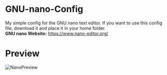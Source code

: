 # GNU-nano-Config
My simple config for the GNU nano text editor. If you want to use this config file, download it and place it in your home folder. <br/>
**GNU nano Website:** https://www.nano-editor.org/ <br/>

# Preview

![NanoPreview](https://user-images.githubusercontent.com/85440857/196698227-60212731-c62e-479a-b8cc-cdbd9a299690.png)
